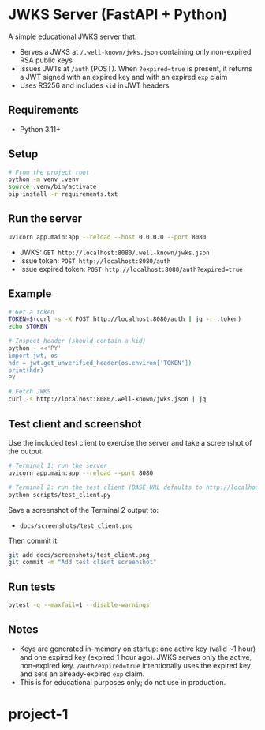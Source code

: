 # JWKS Server (FastAPI + Python)

A simple educational JWKS server that:

- Serves a JWKS at `/.well-known/jwks.json` containing only non-expired RSA public keys
- Issues JWTs at `/auth` (POST). When `?expired=true` is present, it returns a JWT signed with an expired key and with an expired `exp` claim
- Uses RS256 and includes `kid` in JWT headers

## Requirements

- Python 3.11+

## Setup

```bash
# From the project root
python -m venv .venv
source .venv/bin/activate
pip install -r requirements.txt
```

## Run the server

```bash
uvicorn app.main:app --reload --host 0.0.0.0 --port 8080
```

- JWKS: `GET http://localhost:8080/.well-known/jwks.json`
- Issue token: `POST http://localhost:8080/auth`
- Issue expired token: `POST http://localhost:8080/auth?expired=true`

## Example

```bash
# Get a token
TOKEN=$(curl -s -X POST http://localhost:8080/auth | jq -r .token)
echo $TOKEN

# Inspect header (should contain a kid)
python - <<'PY'
import jwt, os
hdr = jwt.get_unverified_header(os.environ['TOKEN'])
print(hdr)
PY

# Fetch JWKS
curl -s http://localhost:8080/.well-known/jwks.json | jq
```

## Test client and screenshot

Use the included test client to exercise the server and take a screenshot of the output.

```bash
# Terminal 1: run the server
uvicorn app.main:app --reload --port 8080

# Terminal 2: run the test client (BASE_URL defaults to http://localhost:8080)
python scripts/test_client.py
```

Save a screenshot of the Terminal 2 output to:

- `docs/screenshots/test_client.png`

Then commit it:

```bash
git add docs/screenshots/test_client.png
git commit -m "Add test client screenshot"
```

## Run tests

```bash
pytest -q --maxfail=1 --disable-warnings
```

## Notes

- Keys are generated in-memory on startup: one active key (valid ~1 hour) and one expired key (expired 1 hour ago). JWKS serves only the active, non-expired key. `/auth?expired=true` intentionally uses the expired key and sets an already-expired `exp` claim.
- This is for educational purposes only; do not use in production.
# project-1
